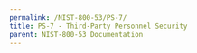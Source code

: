 ```yaml
---
permalink: /NIST-800-53/PS-7/
title: PS-7 - Third-Party Personnel Security
parent: NIST-800-53 Documentation
---
```

